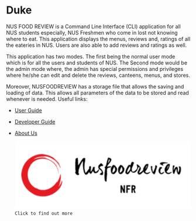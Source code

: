 # Duke

NUS FOOD REVIEW is a Command Line Interface (CLI) application for all NUS students especially, NUS Freshmen who come in
lost not knowing where to eat. This application displays the menus, reviews and, ratings of all the eateries in NUS.
Users are also able to add reviews and ratings as well.

This application has two modes. The first being the normal user mode which is for all the users and students of NUS.
The Second mode would be the admin mode where,  the admin has special permissions and privileges where he/she can edit
and delete the reviews, canteens, menus, and stores.

Moreover, NUSFOODREVIEW has a storage file that allows the saving and loading of data. This allows all parameters of
the data to be stored and read whenever is needed.
Useful links:
* [User Guide](UserGuide.md)
* [Developer Guide](DeveloperGuide.md)
* [About Us](AboutUs.md)

  [<img src="docs/img/logo.png">](https://ay2021s1-cs2113-t14-1.github.io/tp/)
  `Click to find out more`